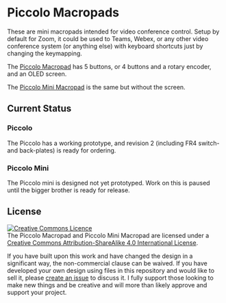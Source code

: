 # Piccolo Macropads
These are mini macropads intended for video conference control.  Setup by default for Zoom, it could be used to Teams, Webex, or any other video conference system (or anything else) with keyboard shortcuts just by changing the keymapping.

The [Piccolo Macropad](https://github.com/JeJeff/piccolo/tree/main/piccolo) has 5 buttons, or 4 buttons and a rotary encoder, and an OLED screen.

The [Piccolo Mini Macropad](https://github.com/JeJeff/piccolo/tree/main/piccolo-mini) is the same but without the screen.

## Current Status
### Piccolo
The Piccolo has a working prototype, and revision 2 (including FR4 switch- and back-plates) is ready for ordering.

### Piccolo Mini
The Piccolo mini is designed not yet prototyped.  Work on this is paused until the bigger brother is ready for release.

## License
<a rel="license" href="http://creativecommons.org/licenses/by-sa/4.0/"><img alt="Creative Commons Licence" style="border-width:0" src="https://i.creativecommons.org/l/by-sa/4.0/88x31.png" /></a><br />The Piccolo Macropad and Piccolo Mini Macropad are licensed under a <a rel="license" href="http://creativecommons.org/licenses/by-sa/4.0/">Creative Commons Attribution-ShareAlike 4.0 International License</a>.

If you have built upon this work and have changed the design in a significant way, the non-commercial clause can be waived. If you have developed your own design using files in this repository and would like to sell it, please [create an issue](https://github.com/JeJeff/piccolo/issues/new/choose) to discuss it.  I fully support those looking to make new things and be creative and will more than likely approve and support your project.
